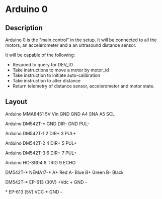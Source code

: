 # Arduino 0

## Description
Arduino 0 is the "main control" in the setup. It will be connected to all the motors, an accelerometer and a an ultrasound distance sensor.

It will be capable of the following: 
- Respond to query for DEV\_ID
- Take instructions to move a motor by motor\_id
- Take instruction to initiate auto-calibration
- Take instruction to alter distance
- Return telemetry of distance sensor, accelerometer and motor state.

## Layout
Arduino     MMA8451
5V          Vin
GND         GND
A4          SNA
A5          SCL 

Arduino     DM542T-*
GND         DIR-
GND         PUL-

Arduino     DM542T-1
2           DIR+
3           PUL+

Arduino     DM542T-2
4           DIR+
5           PUL+

Arduino     DM542T-3
6           DIR+
7           PUL+

Arduino     HC-SR04 
8           TRIG
9           ECHO 

DM542T-*    NEMA17-*
A+          Red
A-          Blue
B+          Green
B-          Black

DM542T-*    EP-613 (30V)
+Vdc        +
GND         -

\*          EP-613 (5V)
VCC         +
GND         -
